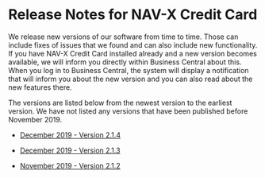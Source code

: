 # Release Notes for NAV-X Credit Card

We release new versions of our software from time to time. Those can include fixes of issues that we found and can also include new functionality. If you have NAV-X Credit Card installed already and a new version becomes available, we will inform you directly within Business Central about this. When you log in to Business Central, the system will display a notification that will inform you about the new version and you can also read about the new features there.

The versions are listed below from the newest version to the earliest version. We have not listed any versions that have been published before November 2019.

- [December 2019 - Version 2.1.4](release-notes/release-notes-2-1-4.md)

- [December 2019 - Version 2.1.3](release-notes/release-notes-2-1-3.md)

- [November 2019 - Version 2.1.2](release-notes/release-notes-2-1-2.md)
